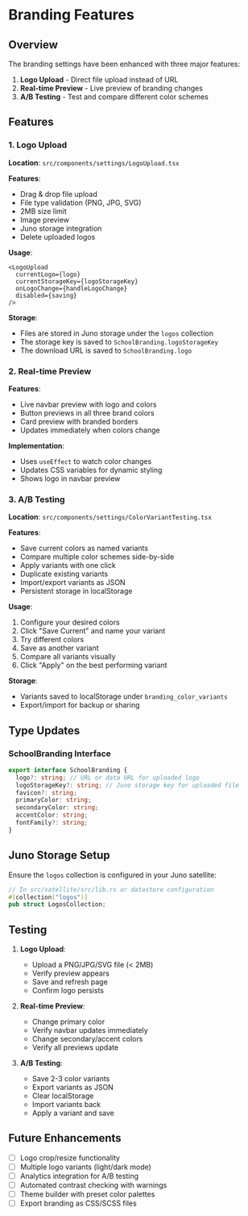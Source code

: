 # Branding Features

## Overview

The branding settings have been enhanced with three major features:
1. **Logo Upload** - Direct file upload instead of URL
2. **Real-time Preview** - Live preview of branding changes
3. **A/B Testing** - Test and compare different color schemes

## Features

### 1. Logo Upload

**Location**: `src/components/settings/LogoUpload.tsx`

**Features**:
- Drag & drop file upload
- File type validation (PNG, JPG, SVG)
- 2MB size limit
- Image preview
- Juno storage integration
- Delete uploaded logos

**Usage**:
```tsx
<LogoUpload
  currentLogo={logo}
  currentStorageKey={logoStorageKey}
  onLogoChange={handleLogoChange}
  disabled={saving}
/>
```

**Storage**:
- Files are stored in Juno storage under the `logos` collection
- The storage key is saved to `SchoolBranding.logoStorageKey`
- The download URL is saved to `SchoolBranding.logo`

### 2. Real-time Preview

**Features**:
- Live navbar preview with logo and colors
- Button previews in all three brand colors
- Card preview with branded borders
- Updates immediately when colors change

**Implementation**:
- Uses `useEffect` to watch color changes
- Updates CSS variables for dynamic styling
- Shows logo in navbar preview

### 3. A/B Testing

**Location**: `src/components/settings/ColorVariantTesting.tsx`

**Features**:
- Save current colors as named variants
- Compare multiple color schemes side-by-side
- Apply variants with one click
- Duplicate existing variants
- Import/export variants as JSON
- Persistent storage in localStorage

**Usage**:
1. Configure your desired colors
2. Click "Save Current" and name your variant
3. Try different colors
4. Save as another variant
5. Compare all variants visually
6. Click "Apply" on the best performing variant

**Storage**:
- Variants saved to localStorage under `branding_color_variants`
- Export/import for backup or sharing

## Type Updates

### SchoolBranding Interface

```typescript
export interface SchoolBranding {
  logo?: string; // URL or data URL for uploaded logo
  logoStorageKey?: string; // Juno storage key for uploaded file
  favicon?: string;
  primaryColor: string;
  secondaryColor: string;
  accentColor: string;
  fontFamily?: string;
}
```

## Juno Storage Setup

Ensure the `logos` collection is configured in your Juno satellite:

```rust
// In src/satellite/src/lib.rs or datastore configuration
#[collection("logos")]
pub struct LogosCollection;
```

## Testing

1. **Logo Upload**:
   - Upload a PNG/JPG/SVG file (< 2MB)
   - Verify preview appears
   - Save and refresh page
   - Confirm logo persists

2. **Real-time Preview**:
   - Change primary color
   - Verify navbar updates immediately
   - Change secondary/accent colors
   - Verify all previews update

3. **A/B Testing**:
   - Save 2-3 color variants
   - Export variants as JSON
   - Clear localStorage
   - Import variants back
   - Apply a variant and save

## Future Enhancements

- [ ] Logo crop/resize functionality
- [ ] Multiple logo variants (light/dark mode)
- [ ] Analytics integration for A/B testing
- [ ] Automated contrast checking with warnings
- [ ] Theme builder with preset color palettes
- [ ] Export branding as CSS/SCSS files
